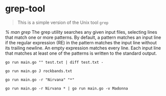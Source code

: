 # grep-tool

> This is a simple version of the Unix tool `grep`

*% man grep*
	 The grep utility searches any given input files, selecting lines that
     match one or more patterns.  By default, a pattern matches an input line
     if the regular expression (RE) in the pattern matches the input line
     without its trailing newline.  An empty expression matches every line.
     Each input line that matches at least one of the patterns is written to
     the standard output.

`go run main.go "" test.txt | diff test.txt -`

`go run main.go J rockbands.txt`

`go run main.go -r "Nirvana" "*"`

`go run main.go -r Nirvana * | go run main.go -v Madonna`
